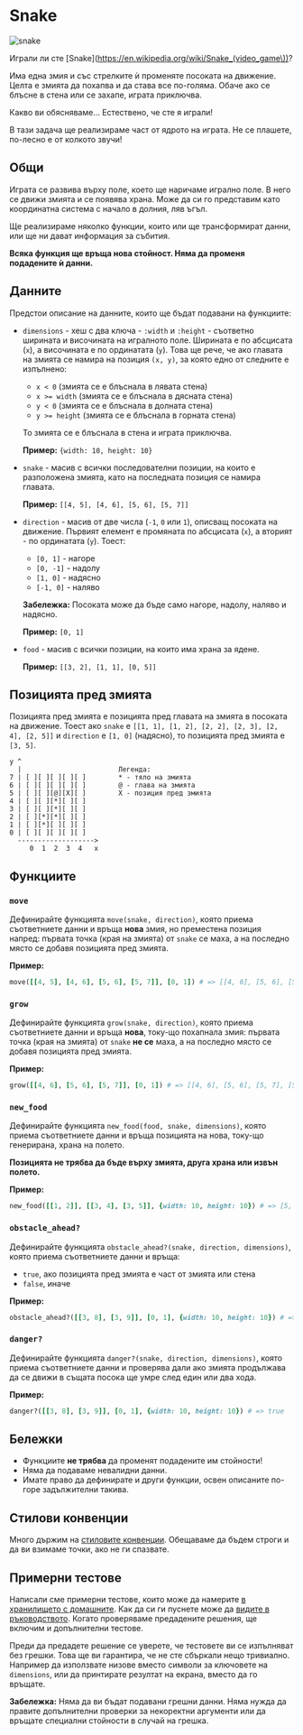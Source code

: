 # Snake

![snake](http://stm32f4-discovery.com/wp-content/uploads/snake.jpg)

Играли ли сте [Snake](https://en.wikipedia.org/wiki/Snake_(video_game\))?

Има една змия и със стрелките ѝ променяте посоката на движение. Целта е змията
да похапва и да става все по-голяма. Обаче ако се блъсне в стена или се захапе,
играта приключва.

Какво ви обясняваме... Естествено, че сте я играли!

В тази задача ще реализираме част от ядрото на играта. Не се плашете, по-лесно
е от колкото звучи!

## Общи

Играта се развива върху поле, което ще наричаме игрално поле. В него се движи
змията и се появява храна. Може да си го представим като координатна система с
начало в долния, ляв ъгъл.

Ще реализираме няколко функции, които или ще трансформират данни, или ще ни
дават информация за събития.

**Всяка функция ще връща нова стойност. Няма да променя подадените ѝ данни.**

## Данните

Предстои описание на данните, които ще бъдат подавани на функциите:

*   `dimensions` - хеш с два ключа - `:width` и `:height` - съответно ширината и
    височината на игралното поле. Ширината е по абсцисата (`x`), а височината е
    по ординатата (`y`). Това ще рече, че ако главата на змията се намира на
    позиция `(x, y)`, за която едно от следните е изпълнено:

    *   `x < 0` (змията се е блъснала в лявата стена)
    *   `x >= width` (змията се е блъснала в дясната стена)
    *   `y < 0` (змията се е блъснала в долната стена)
    *   `y >= height` (змията се е блъснала в горната стена)

    То змията се е блъснала в стена и играта приключва.

    **Пример:** `{width: 10, height: 10}`

*   `snake` - масив с всички последователни позиции, на които е разположена
    змията, като на последната позиция се намира главата.

    **Пример:** `[[4, 5], [4, 6], [5, 6], [5, 7]]`

*   `direction` - масив от две числа (`-1`, `0` или `1`), описващ посоката на
    движение. Първият елемент е промяната по абсцисата (`x`), а вторият - по
    ординатата (`y`). Тоест:

    * `[0, 1]` - нагоре
    * `[0, -1]` - надолу
    * `[1, 0]` - надясно
    * `[-1, 0]` - наляво

    **Забележка:** Посоката може да бъде само нагоре, надолу, наляво
    и надясно.

    **Пример:** `[0, 1]`

*   `food` - масив с всички позиции, на които има храна за ядене.

    **Пример:** `[[3, 2], [1, 1], [0, 5]]`

## Позицията пред змията

Позицията пред змията е позицията пред главата на змията в посоката на движение.
Тоест ако `snake` e `[[1, 1], [1, 2], [2, 2], [2, 3], [2, 4], [2, 5]]` и
`direction` e `[1, 0]` (надясно), то позицията пред змията е `[3, 5]`.

    y ^
      |                        Легенда:
    7 | [ ][ ][ ][ ][ ]        * - тяло на змията
    6 | [ ][ ][ ][ ][ ]        @ - глава на змията
    5 | [ ][ ][@][X][ ]        X - позиция пред змията
    4 | [ ][ ][*][ ][ ]
    3 | [ ][ ][*][ ][ ]
    2 | [ ][*][*][ ][ ]
    1 | [ ][*][ ][ ][ ]
    0 | [ ][ ][ ][ ][ ]
      ------------------->
         0  1  2  3  4   x

## Функциите

### `move`

Дефинирайте функцията `move(snake, direction)`, която приема съответниете данни
и връща **нова** змия, но преместена позиция напред: първата точка (края на змията)
от `snake` се маха, а на последно място се добавя позицията пред змията.

**Пример:**

```ruby
move([[4, 5], [4, 6], [5, 6], [5, 7]], [0, 1]) # => [[4, 6], [5, 6], [5, 7], [5, 8]]
```

### `grow`

Дефинирайте функцията `grow(snake, direction)`, която приема съответниете данни
и връща **нова**, току-що похапнала змия: първата точка (края на змията) от
`snake` **не се** маха, а на последно място се добавя позицията пред змията.

**Пример:**

```ruby
grow([[4, 6], [5, 6], [5, 7]], [0, 1]) # => [[4, 6], [5, 6], [5, 7], [5, 8]]
```

### `new_food`

Дефинирайте функцията `new_food(food, snake, dimensions)`, която приема
съответниете данни и връща позицията на нова, току-що генерирана, храна на полето.

**Позицията не трябва да бъде върху змията, друга храна или извън полето.**

**Пример:**

```ruby
new_food([[1, 2]], [[3, 4], [3, 5]], {width: 10, height: 10}) # => [5, 5]
```

### `obstacle_ahead?`

Дефинирайте функцията `obstacle_ahead?(snake, direction, dimensions)`, която приема
съответниете данни и връща:

*   `true`, ако позицията пред змията е част от змията или стена
*   `false`, иначе

**Пример:**

```ruby
obstacle_ahead?([[3, 8], [3, 9]], [0, 1], {width: 10, height: 10}) # => true
```

### `danger?`
Дефинирайте функцията `danger?(snake, direction, dimensions)`, която приема
съответниете данни и проверява дали ако змията продължава да се движи в същата
посока ще умре след един или два хода.

**Пример:**

```ruby
danger?([[3, 8], [3, 9]], [0, 1], {width: 10, height: 10}) # => true
```

## Бележки

*   Функциите **не трябва** да променят подадените им стойности!
*   Няма да подаваме невалидни данни.
*   Имате право да дефинирате и други функции, освен описаните по-горе
    задължителни такива.

## Стилови конвенции

Много държим на [стиловите конвенции](https://github.com/fmi/ruby-style-guide).
Обещаваме да бъдем строги и да ви взимаме точки, ако не ги спазвате.

## Примерни тестове

Написали сме примерни тестове, които може да намерите [в хранилището с домашните](http://github.com/fmi/ruby-homework/blob/master/tasks/02/sample_spec.rb). Как да си ги пуснете може да [видите в ръководството](/tasks/guide).
Когато проверяваме предадените решения, ще включим и допълнителни тестове.

Преди да предадете решение се уверете, че тестовете ви се изпълняват без грешки. Това ще ви гарантира, че не сте сбъркали нещо тривиално. Например да използвате низове вместо символи за ключовете на `dimensions`, или да принтирате резултат на екрана, вместо да го връщате.

**Забележка:** Няма да ви бъдат подавани грешни данни. Няма нужда да правите допълнителни проверки за некоректни аргументи или да връщате специални стойности в случай на грешка.
